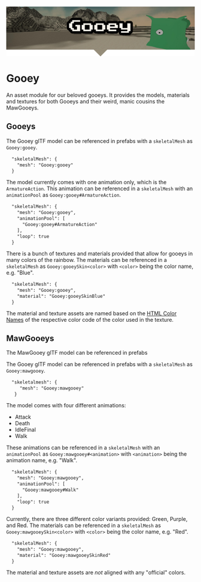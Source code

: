 <p align="center">
<img src="./banner.png" alt="Gooey" />
</p>

# Gooey

An asset module for our beloved gooeys.
It provides the models, materials and textures for both Gooeys and their weird, manic cousins the MawGooeys.

## Gooeys

The Gooey glTF model can be referenced in prefabs with a `skeletalMesh` as `Gooey:gooey`.
```json5
  "skeletalMesh": {
    "mesh": "Gooey:gooey"
  }
```

The model currently comes with one animation only, which is the `ArmatureAction`.
This animation can be referenced in a `skeletalMesh` with an `animationPool` as `Gooey:gooey#ArmatureAction`.
```json5
  "skeletalMesh": {
    "mesh": "Gooey:gooey",
    "animationPool": [
      "Gooey:gooey#ArmatureAction"
    ],
    "loop": true
  }
```

There is a bunch of textures and materials provided that allow for gooeys in many colors of the rainbow.
The materials can be referenced in a `skeletalMesh` as `Gooey:gooeySkin<color>` with `<color>` being the color name, e.g. "Blue".
```json5
  "skeletalMesh": {
    "mesh": "Gooey:gooey",
    "material": "Gooey:gooeySkinBlue"
  }
```

The material and texture assets are named based on the [HTML Color Names](https://htmlcolorcodes.com/color-names/) of the respective color code of the color used in the texture.

## MawGooeys

The MawGooey glTF model can be referenced in prefabs 

The Gooey glTF model can be referenced in prefabs with a `skeletalMesh` as `Gooey:mawgooey`.
```json5
  "skeletalmesh": {
     "mesh": "Gooey:mawgooey"
   }
```

The model comes with four different animations:
- Attack
- Death
- IdleFinal
- Walk

These animations can be referenced in a `skeletalMesh` with an `animationPool` as `Gooey:mawgooey#<animation>` with `<animation>` being the animation name, e.g. "Walk".
```json5
  "skeletalMesh": {
    "mesh": "Gooey:mawgooey",
    "animationPool": [
      "Gooey:mawgooey#Walk"
    ],
    "loop": true
  }
```

Currently, there are three different color variants provided: Green, Purple, and Red.
The materials can be referenced in a `skeletalMesh` as `Gooey:mawgooeySkin<color>` with `<color>` being the color name, e.g. "Red".
```json5
  "skeletalMesh": {
    "mesh": "Gooey:mawgooey",
    "material": "Gooey:mawgooeySkinRed"
  }
```

The material and texture assets are _not_ aligned with any "official" colors.
